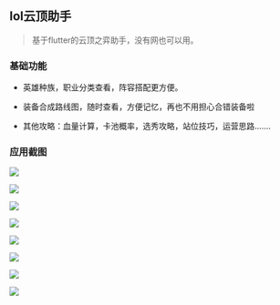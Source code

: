 ## lol云顶助手

> 基于flutter的云顶之弈助手，没有网也可以用。

### 基础功能

- 英雄种族，职业分类查看，阵容搭配更方便。

- 装备合成路线图，随时查看，方便记忆，再也不用担心合错装备啦

- 其他攻略：血量计算，卡池概率，选秀攻略，站位技巧，运营思路.......

### 应用截图

![](screen_imgs/1.jpg)

![](screen_imgs/index_0.jpg)

![](screen_imgs/index.jpg)

![](screen_imgs/detail.jpg)

![](screen_imgs/network.jpg)

![](screen_imgs/other.jpg)

![](screen_imgs/equipment.jpg)

![](screen_imgs/aboutjpg.jpg)